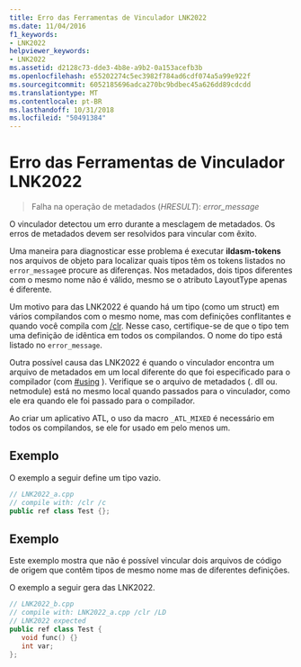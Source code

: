 ```yaml
---
title: Erro das Ferramentas de Vinculador LNK2022
ms.date: 11/04/2016
f1_keywords:
- LNK2022
helpviewer_keywords:
- LNK2022
ms.assetid: d2128c73-dde3-4b8e-a9b2-0a153acefb3b
ms.openlocfilehash: e55202274c5ec3982f784ad6cdf074a5a99e922f
ms.sourcegitcommit: 6052185696adca270bc9bdbec45a626dd89cdcdd
ms.translationtype: MT
ms.contentlocale: pt-BR
ms.lasthandoff: 10/31/2018
ms.locfileid: "50491384"
---
```

# <a name="linker-tools-error-lnk2022"></a>Erro das Ferramentas de Vinculador LNK2022

> Falha na operação de metadados (*HRESULT*): *error_message*

O vinculador detectou um erro durante a mesclagem de metadados. Os erros de metadados devem ser resolvidos para vincular com êxito.

Uma maneira para diagnosticar esse problema é executar **ildasm-tokens** nos arquivos de objeto para localizar quais tipos têm os tokens listados no `error_message`e procure as diferenças.  Nos metadados, dois tipos diferentes com o mesmo nome não é válido, mesmo se o atributo LayoutType apenas é diferente.

Um motivo para das LNK2022 é quando há um tipo (como um struct) em vários compilandos com o mesmo nome, mas com definições conflitantes e quando você compila com [/clr](../../build/reference/clr-common-language-runtime-compilation.md).  Nesse caso, certifique-se de que o tipo tem uma definição de idêntica em todos os compilandos.  O nome do tipo está listado no `error_message`.

Outra possível causa das LNK2022 é quando o vinculador encontra um arquivo de metadados em um local diferente do que foi especificado para o compilador (com [#using](../../preprocessor/hash-using-directive-cpp.md) ). Verifique se o arquivo de metadados (. dll ou. netmodule) está no mesmo local quando passados para o vinculador, como ele era quando ele foi passado para o compilador.

Ao criar um aplicativo ATL, o uso da macro `_ATL_MIXED` é necessário em todos os compilandos, se ele for usado em pelo menos um.

## <a name="example"></a>Exemplo

O exemplo a seguir define um tipo vazio.

```cpp
// LNK2022_a.cpp
// compile with: /clr /c
public ref class Test {};
```

## <a name="example"></a>Exemplo

Este exemplo mostra que não é possível vincular dois arquivos de código de origem que contêm tipos de mesmo nome mas de diferentes definições.

O exemplo a seguir gera das LNK2022.

```cpp
// LNK2022_b.cpp
// compile with: LNK2022_a.cpp /clr /LD
// LNK2022 expected
public ref class Test {
   void func() {}
   int var;
};
```